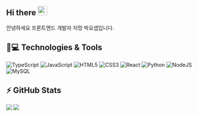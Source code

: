 ## Hi there <img src="https://media.giphy.com/media/hvRJCLFzcasrR4ia7z/giphy.gif" width="25px"></a>

안녕하세요 프론트엔드 개발자 지망 박요셉입니다.

## 🚀💻 Technologies & Tools

![TypeScript](https://img.shields.io/badge/typescript-%23007ACC.svg?style=for-the-badge&logo=typescript&logoColor=white)
![JavaScript](https://img.shields.io/badge/javascript-%23323330.svg?style=for-the-badge&logo=javascript&logoColor=%23F7DF1E)
![HTML5](https://img.shields.io/badge/html5-%23E34F26.svg?style=for-the-badge&logo=html5&logoColor=white)
![CSS3](https://img.shields.io/badge/css3-%231572B6.svg?style=for-the-badge&logo=css3&logoColor=white)
![React](https://img.shields.io/badge/react-%2320232a.svg?style=for-the-badge&logo=react&logoColor=%2361DAFB)
![Python](https://img.shields.io/badge/python-3670A0?style=for-the-badge&logo=python&logoColor=ffdd54)
![NodeJS](https://img.shields.io/badge/node.js-6DA55F?style=for-the-badge&logo=node.js&logoColor=white)
![MySQL](https://img.shields.io/badge/mysql-4479A1.svg?style=for-the-badge&logo=mysql&logoColor=white)

## ⚡ GitHub Stats

<img align="left" src="https://github-readme-stats.vercel.app/api?username=0dytpq0&show_icons=true&count_private=true&theme=gruvbox" />
<img src="https://github-readme-stats.vercel.app/api/top-langs/?username=0dytpq0&layout=compact&count_private=true&theme=gruvbox" />


